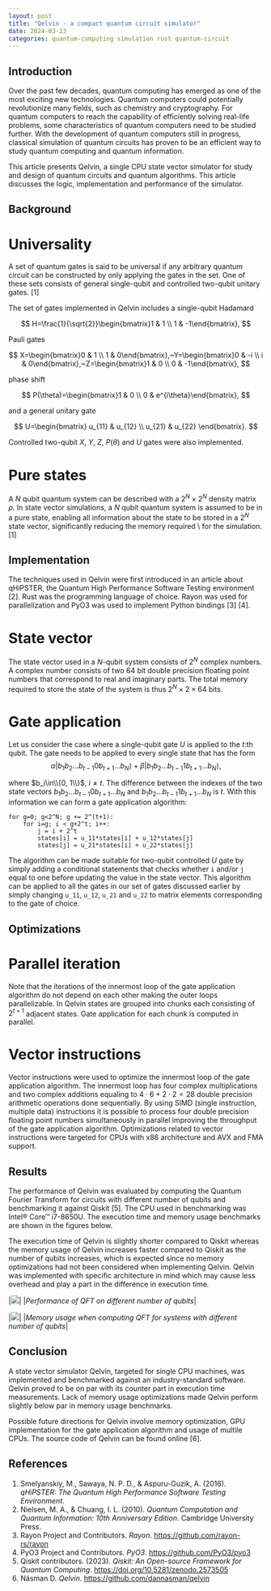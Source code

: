 ```yaml
---
layout: post
title: "Qelvin - a compact quantum circuit simulator"
date: 2024-03-23
categories: quantum-computing simulation rust quantum-circuit
---
```


## Introduction

Over the past few decades, quantum computing has emerged as one of the most exciting new technologies. Quantum computers could potentially revolutionize many fields, such as chemistry and cryptography. For quantum computers to reach the capability of efficiently solving real-life problems, some characteristics of quantum computers need to be studied further. With the development of quantum computers still in progress, classical simulation of quantum circuits has proven to be an efficient way to study quantum computing and quantum information.

This article presents Qelvin, a single CPU state vector simulator for study and design of quantum circuits and quantum algorithms. This article discusses the logic, implementation and performance of the simulator.

## Background

# Universality

A set of quantum gates is said to be universal if any arbitrary quantum circuit can be constructed by only applying the gates in the set. One of these sets consists of general single-qubit and controlled two-qubit unitary gates. [1]

The set of gates implemented in Qelvin includes a single-qubit Hadamard

$$
H=\frac{1}{\sqrt{2}}\begin{bmatrix}1 & 1 \\ 1 & -1\end{bmatrix},
$$

Pauli gates

$$
X=\begin{bmatrix}0 & 1 \\ 1 & 0\end{bmatrix},~Y=\begin{bmatrix}0 & -i \\ i & 0\end{bmatrix},~Z=\begin{bmatrix}1 & 0 \\ 0 & -1\end{bmatrix},
$$

phase shift

$$
P(\theta)=\begin{bmatrix}1 & 0 \\ 0 & e^{i\theta}\end{bmatrix},
$$

and a general unitary gate

$$
U=\begin{bmatrix} u_{11} & u_{12} \\ u_{21} & u_{22} \end{bmatrix}.
$$

Controlled two-qubit $X$, $Y$, $Z$, $P(\theta)$ and $U$ gates were also implemented.

# Pure states
A $N$ qubit quantum system can be described with a $2^N\times2^N$ density matrix $\rho$. In state vector simulations, a $N$ qubit quantum system is assumed to be in a pure state, enabling all information about the state to be stored in a $2^N$ state vector, significantly reducing the memory required \\
for the simulation. [1]

## Implementation

The techniques used in Qelvin were first introduced in an article about qHiPSTER, the Quantum High Performance Software Testing environment [2]. Rust was the programming language of choice. Rayon was used for parallelization and PyO3 was used to implement Python bindings [3] [4].

# State vector

The state vector used in a $N$-qubit system consists of $2^N$ complex numbers. A complex number consists of two $64$ bit double precision floating point numbers that correspond to real and imaginary parts. The total memory required to store the state of the system is thus $2^N\times2\times64$ bits.

# Gate application

Let us consider the case where a single-qubit gate $U$ is applied to the $t$:th qubit. The gate needs to be applied to every single state that has the form
$$
\alpha|b_1b_2...b_{t-1}0b_{t+1}...b_{N}\rangle+\beta|b_1b_2...b_{t-1}1b_{t+1}...b_{N}\rangle,
$$

where $b_i\in\\{0, 1\\}$, $i\neq t$. The difference between the indexes of the two state vectors $b_1b_2...b_{t-1}0b_{t+1}...b_{N}$ and $b_1b_2...b_{t-1}1b_{t+1}...b_{N}$ is $t$. With this information we can form a gate application algorithm:

```
for g=0; g<2^N; g += 2^(t+1):
    for i=g; i < g+2^t; i++:
        j = i + 2^t
        states[i] = u_11*states[i] + u_12*states[j]
        states[j] = u_21*states[i] + u_22*states[j]
```
The algorithm can be made suitable for two-qubit controlled $U$ gate by simply adding a conditional statements that checks whether `i` and/or `j` equal to one before updating the value in the state vector. This algorithm can be applied to all the  gates in our set of gates discussed earlier by simply changing `u_11`, `u_12`, `u_21` and `u_22` to matrix elements corresponding to the gate of choice.

## Optimizations

# Parallel iteration

Note that the iterations of the innermost loop of the gate application algorithm do not depend on each other making the outer loops parallelizable. In Qelvin states are grouped into chunks each consisting of $2^{t+1}$ adjacent states. Gate application for each chunk is computed in parallel.

# Vector instructions

Vector instructions were used to optimize the innermost loop of the gate application algorithm. The innermost loop has four complex multiplications and two complex additions equaling to $4\cdot6+2\cdot2=28$ double precision arithmetic operations done sequentially. By using SIMD (single instruction, multiple data) instructions it is possible to process four double precision floating point numbers simultaneously in parallel improving the throughput of the gate application algorithm. Optimizations related to vector instructions were targeted for CPUs with x86 architecture and AVX and FMA support.

## Results

The performance of Qelvin was evaluated by computing the Quantum Fourier Transform for circuits with different number of qubits and benchmarking it against Qiskit [5]. The CPU used in benchmarking was Intel® Core™ i7-8650U. The execution time and memory usage benchmarks are shown in the figures below.

The execution time of Qelvin is slightly shorter compared to Qiskit whereas the memory usage of Qelvin increases faster compared to Qiskit as the number of qubits increases, which is expected since no memory optimizations had not been considered when implementing Qelvin. Qelvin was implemented with specific architecture in mind which may cause less overhead and play a part in the difference in execution time.

|![](/assets/qelvin_qft_benchmark.png)|
|*Performance of QFT on different number of qubits*|

|![](/assets/qelvin_qft_mem_usage.png)|
|*Memory usage when computing QFT for systems with different  number of qubits*|

## Conclusion

A state vector simulator Qelvin, targeted for single CPU machines, was implemented and benchmarked against an industry-standard software. Qelvin proved to be on par with its counter part in execution time measurements. Lack of memory usage optimizations made Qelvin perform slightly below par in memory usage benchmarks.

Possible future directions for Qelvin involve memory optimization, GPU implementation for the gate application algorithm and usage of multile CPUs. The source code of Qelvin can be found
online [6].

## References

1. Smelyanskiy, M., Sawaya, N. P. D., & Aspuru-Guzik, A. (2016). *qHiPSTER: The Quantum High Performance Software Testing Environment*.
2. Nielsen, M. A., & Chuang, I. L. (2010). *Quantum Computation and Quantum Information: 10th Anniversary Edition*. Cambridge University Press.
3. Rayon Project and Contributors. *Rayon*. https://github.com/rayon-rs/rayon
4. PyO3 Project and Contributors. *PyO3*. https://github.com/PyO3/pyo3
5. Qiskit contributors. (2023). *Qiskit: An Open-source Framework for Quantum Computing*. https://doi.org/10.5281/zenodo.2573505
6. Näsman D. *Qelvin*. https://github.com/dannasman/qelvin

